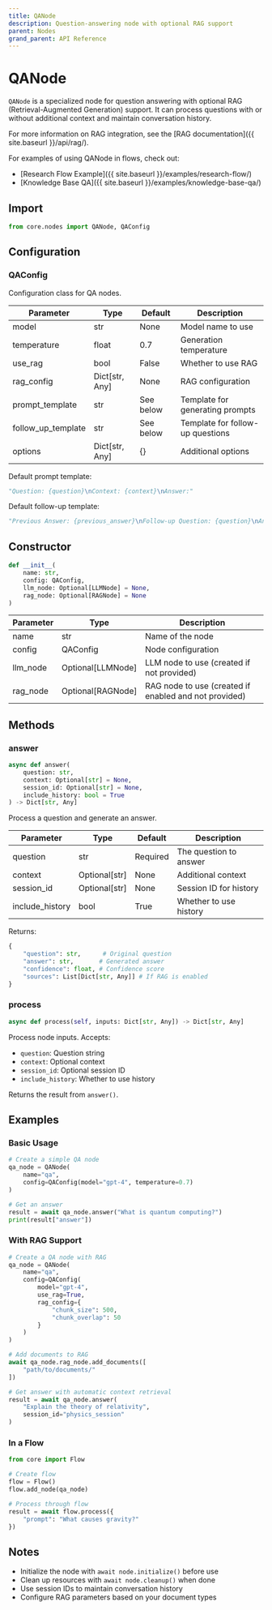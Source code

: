 ```yaml
---
title: QANode
description: Question-answering node with optional RAG support
parent: Nodes
grand_parent: API Reference
---
```


# QANode

`QANode` is a specialized node for question answering with optional RAG (Retrieval-Augmented Generation) support. It can process questions with or without additional context and maintain conversation history.

For more information on RAG integration, see the [RAG documentation]({{ site.baseurl }}/api/rag/).

For examples of using QANode in flows, check out:
- [Research Flow Example]({{ site.baseurl }}/examples/research-flow/)
- [Knowledge Base QA]({{ site.baseurl }}/examples/knowledge-base-qa/)

## Import

```python
from core.nodes import QANode, QAConfig
```

## Configuration

### QAConfig

Configuration class for QA nodes.

| Parameter | Type | Default | Description |
|-----------|------|---------|-------------|
| model | str | None | Model name to use |
| temperature | float | 0.7 | Generation temperature |
| use_rag | bool | False | Whether to use RAG |
| rag_config | Dict[str, Any] | None | RAG configuration |
| prompt_template | str | See below | Template for generating prompts |
| follow_up_template | str | See below | Template for follow-up questions |
| options | Dict[str, Any] | {} | Additional options |

Default prompt template:
```python
"Question: {question}\nContext: {context}\nAnswer:"
```

Default follow-up template:
```python
"Previous Answer: {previous_answer}\nFollow-up Question: {question}\nAnswer:"
```

## Constructor

```python
def __init__(
    name: str, 
    config: QAConfig,
    llm_node: Optional[LLMNode] = None,
    rag_node: Optional[RAGNode] = None
)
```

| Parameter | Type | Description |
|-----------|------|-------------|
| name | str | Name of the node |
| config | QAConfig | Node configuration |
| llm_node | Optional[LLMNode] | LLM node to use (created if not provided) |
| rag_node | Optional[RAGNode] | RAG node to use (created if enabled and not provided) |

## Methods

### answer

```python
async def answer(
    question: str,
    context: Optional[str] = None,
    session_id: Optional[str] = None,
    include_history: bool = True
) -> Dict[str, Any]
```

Process a question and generate an answer.

| Parameter | Type | Default | Description |
|-----------|------|---------|-------------|
| question | str | Required | The question to answer |
| context | Optional[str] | None | Additional context |
| session_id | Optional[str] | None | Session ID for history |
| include_history | bool | True | Whether to use history |

Returns:
```python
{
    "question": str,      # Original question
    "answer": str,       # Generated answer
    "confidence": float, # Confidence score
    "sources": List[Dict[str, Any]] # If RAG is enabled
}
```

### process

```python
async def process(self, inputs: Dict[str, Any]) -> Dict[str, Any]
```

Process node inputs. Accepts:
- `question`: Question string
- `context`: Optional context
- `session_id`: Optional session ID
- `include_history`: Whether to use history

Returns the result from `answer()`.

## Examples

### Basic Usage

```python 
# Create a simple QA node
qa_node = QANode(
    name="qa",
    config=QAConfig(model="gpt-4", temperature=0.7)
)

# Get an answer
result = await qa_node.answer("What is quantum computing?")
print(result["answer"])
```

### With RAG Support

```python
# Create a QA node with RAG
qa_node = QANode(
    name="qa",
    config=QAConfig(
        model="gpt-4",
        use_rag=True,
        rag_config={
            "chunk_size": 500,
            "chunk_overlap": 50
        }
    )
)

# Add documents to RAG
await qa_node.rag_node.add_documents([
    "path/to/documents/"
])

# Get answer with automatic context retrieval
result = await qa_node.answer(
    "Explain the theory of relativity",
    session_id="physics_session"
)
```

### In a Flow

```python
from core import Flow

# Create flow
flow = Flow()
flow.add_node(qa_node)

# Process through flow
result = await flow.process({
    "prompt": "What causes gravity?"
})
```

## Notes

- Initialize the node with `await node.initialize()` before use
- Clean up resources with `await node.cleanup()` when done
- Use session IDs to maintain conversation history
- Configure RAG parameters based on your document types
